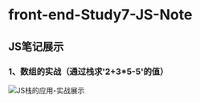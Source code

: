 # front-end-Study7-JS-Note
## JS笔记展示
### 1、数组的实战（通过栈求'2+3*5-5'的值）
![JS栈的应用-实战展示](https://github.com/weiranyi/front-end-Study8-JS-Note/blob/main/show/oneUseStack.png?raw=true)
